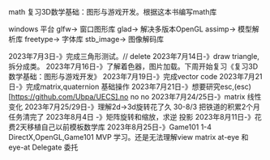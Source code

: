 math
复习3D数学基础：图形与游戏开发。根据这本书编写math库

windows 平台
glfw-> 窗口图形库
glad-> 解决多版本OpenGL
assimp-> 模型解析库
freetype-> 字体库
stb_image-> 图像解码库

2023年7月3日-》完成三角形测试。// delete
2023年7月14日-》draw triangle,拆分成类。
2023年7月16日-》了解着色器，图片加载。下周开始复习《复习3D数学基础：图形与游戏开发》
2023年7月19日-》完成vector code
2023年7月21日-》完成matrix,quaternion 基础操作
2023年7月21日-》想要研究esc,(esc)[https://github.com/Ubpa/UECS].no no no
2023年7月24/25日-》matrix 线性变化
2023年7月25/29日-》理解2d->3d旋转花了久
30-8/3 把铁道的积累2个月任务清完了
2023年8月4日 -》矩阵旋转和缩放，求逆
投影
2023年8月11日-》花费2天移植自己以前模板数学库
2023年8月25日-》Game101 1-4 DirectX,OpenGL,Game101 MVP 学习。还是无法理解view matrix at-eye 和 eye-at
Delegate 委托 

